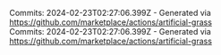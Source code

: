 Commits: 2024-02-23T02:27:06.399Z - Generated via https://github.com/marketplace/actions/artificial-grass
<br>
Commits: 2024-02-23T02:27:06.399Z - Generated via https://github.com/marketplace/actions/artificial-grass
<br>

